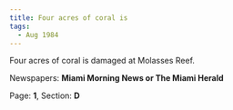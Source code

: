 ```yaml
---  
title: Four acres of coral is  
tags:  
  - Aug 1984  
---  
```

  
Four acres of coral is damaged at Molasses Reef.  
  
Newspapers: **Miami Morning News or The Miami Herald**  
  
Page: **1**, Section: **D** 
